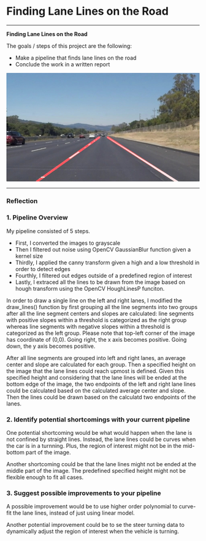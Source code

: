 # **Finding Lane Lines on the Road**
---
**Finding Lane Lines on the Road**

The goals / steps of this project are the following:
* Make a pipeline that finds lane lines on the road
* Conclude the work in a written report

![Ultimate result](./examples/laneLines_thirdPass.jpg "Grayscale")

---

### Reflection

### 1. Pipeline Overview

My pipeline consisted of 5 steps.
* First, I converted the images to grayscale
* Then I filtered out noise using OpenCV GaussianBlur function given a kernel size
* Thirdly, I applied the canny transform given a high and a low threshold in order to detect edges
* Fourthly, I filtered out edges outside of a predefined region of interest
* Lastly, I extraced all the lines to be drawn from the image based on hough transform using the OpenCV HoughLinesP funciton.

In order to draw a single line on the left and right lanes, I modified the draw_lines() function by first grouping all the line segments into two groups after all the line segment centers and slopes are calculated: line segments with positive slopes within a threshold is categorized as the right group whereas line segments with negative slopes within a threshold is categorized as the left group. Please note that top-left corner of the image has coordinate of (0,0). Going right, the x axis becomes positive. Going down, the y axis becomes positive.

After all line segments are grouped into left and right lanes, an average center and slope are calculated for each group. Then a specified height on the image that the lane lines could reach upmost is defined. Given this specified height and considering that the lane lines will be ended at the bottom edge of the image, the two endpoints of the left and right lane lines could be calculated based on the calculated average center and slope. Then the lines could be drawn based on the calculatd two endpoints of the lanes.

### 2. Identify potential shortcomings with your current pipeline


One potential shortcoming would be what would happen when the lane is not confined by straight lines. Instead, the lane lines could be curves when the car is in a turnning. Plus, the region of interest might not be in the mid-bottom part of the image.

Another shortcoming could be that the lane lines might not be ended at the middle part of the image. The predefined specified height might not be flexible enough to fit all cases.


### 3. Suggest possible improvements to your pipeline

A possible improvement would be to use higher order polynomial to curve-fit the lane lines, instead of just using linear model.

Another potential improvement could be to se the steer turning data to dynamically adjust the region of interest when the vehicle is turning.